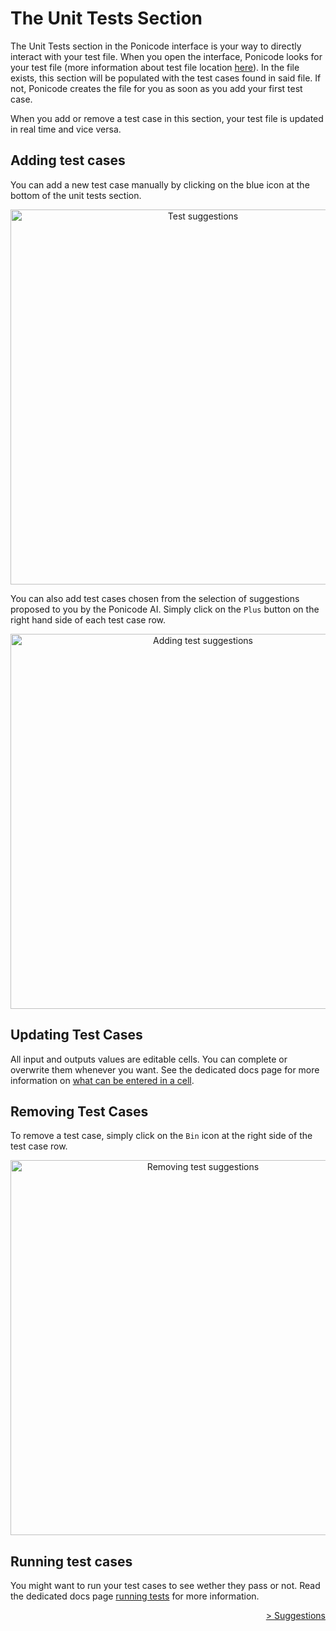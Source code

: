 # The Unit Tests Section

The Unit Tests section in the Ponicode interface is your way to directly interact with your test file. When you open the interface, Ponicode looks for your test file (more information about test file location [here](ut_extension/gui_test/configuration/testLocation.md)). In the file exists, this section will be populated with the test cases found in said file. If not, Ponicode creates the file for you as soon as you add your first test case.

When you add or remove a test case in this section, your test file is updated in real time and vice versa.

## Adding test cases

You can add a new test case manually by clicking on the blue icon at the bottom of the unit tests section.

<p align="center">
    <img src="ut_extension/gui_test/images/running_test_case.png" alt="Test suggestions" width="600"/>
</p>

You can also add test cases chosen from the selection of suggestions proposed to you by the Ponicode AI. Simply click on the <i class="fas fa-plus" style="color:green"></i>`Plus` button on the right hand side of each test case row.

<p align="center">
    <img src="ut_extension/gui_test/images/suggestions_2.png" alt="Adding test suggestions" width="600"/>
</p>

## Updating Test Cases
All input and outputs values are editable cells. You can complete or overwrite them whenever you want. See the dedicated docs page for more information on [what can be entered in a cell](ut_extension/gui_test/cell.md).

## Removing Test Cases

To remove a test case, simply click on the <i class="fas fa-trash-alt" style="color:gray"></i>`Bin` icon at the right side of the test case row.

<p align="center">
    <img src="ut_extension/gui_test/images/suggestions_3.png" alt="Removing test suggestions" width="600"/>
</p>

## Running test cases

You might want to run your test cases to see wether they pass or not. Read the dedicated docs page [running tests](ut_extension/gui_test/runningTests.md) for more information.

<div align="right">
    <a href="#/ut_extension/gui_test/suggestions.md" >
        > Suggestions
    </a>
</div>